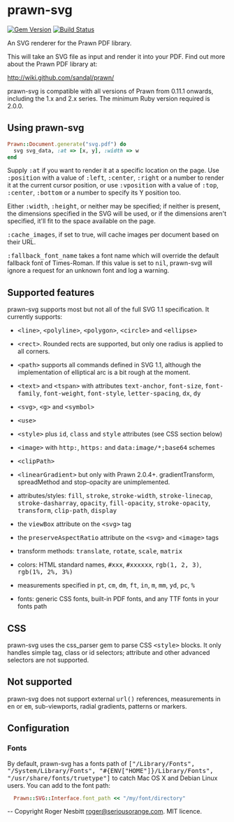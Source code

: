 # prawn-svg

[![Gem Version](https://badge.fury.io/rb/prawn-svg.svg)](https://badge.fury.io/rb/prawn-svg)
[![Build Status](https://travis-ci.org/mogest/prawn-svg.svg?branch=master)](https://travis-ci.org/mogest/prawn-svg)

An SVG renderer for the Prawn PDF library.

This will take an SVG file as input and render it into your PDF.  Find out more about the Prawn PDF library at:

  http://wiki.github.com/sandal/prawn/

prawn-svg is compatible with all versions of Prawn from 0.11.1 onwards, including the 1.x and 2.x series.
The minimum Ruby version required is 2.0.0.

## Using prawn-svg

```ruby
Prawn::Document.generate("svg.pdf") do
  svg svg_data, :at => [x, y], :width => w
end
```

Supply <tt>:at</tt> if you want to render it at a specific location on the page.
Use <tt>:position</tt> with a value of <tt>:left</tt>, <tt>:center</tt>, <tt>:right</tt> or a number to render it at the current cursor position, or use <tt>:vposition</tt> with a value
of <tt>:top</tt>, <tt>:center</tt>, <tt>:bottom</tt> or a number to specify its Y position too.

Either <tt>:width</tt>, <tt>:height</tt>, or neither may be specified; if neither is present,
the dimensions specified in the SVG will be used, or if the dimensions aren't specified, it'll
fit to the space available on the page.

<tt>:cache_images</tt>, if set to true, will cache images per document based on their URL.

<tt>:fallback_font_name</tt> takes a font name which will override the default fallback font of Times-Roman.
If this value is set to <tt>nil</tt>, prawn-svg will ignore a request for an unknown font and log a warning.

## Supported features

prawn-svg supports most but not all of the full SVG 1.1 specification.  It currently supports:

 - <tt>&lt;line&gt;</tt>, <tt>&lt;polyline&gt;</tt>, <tt>&lt;polygon&gt;</tt>, <tt>&lt;circle&gt;</tt> and <tt>&lt;ellipse&gt;</tt>

 - <tt>&lt;rect&gt;</tt>.  Rounded rects are supported, but only one radius is applied to all corners.

 - <tt>&lt;path&gt;</tt> supports all commands defined in SVG 1.1, although the
   implementation of elliptical arc is a bit rough at the moment.

 - <tt>&lt;text&gt;</tt> and <tt>&lt;tspan&gt;</tt> with attributes
   <tt>text-anchor</tt>, <tt>font-size</tt>, <tt>font-family</tt>, <tt>font-weight</tt>, <tt>font-style</tt>, <tt>letter-spacing</tt>, <tt>dx</tt>, <tt>dy</tt>

 - <tt>&lt;svg&gt;</tt>, <tt>&lt;g&gt;</tt> and <tt>&lt;symbol&gt;</tt>

 - <tt>&lt;use&gt;</tt>

 - <tt>&lt;style&gt;</tt> plus <tt>id</tt>, <tt>class</tt> and <tt>style</tt> attributes (see CSS section below)

 - <tt>&lt;image&gt;</tt> with <tt>http:</tt>, <tt>https:</tt> and <tt>data:image/\*;base64</tt> schemes

 - <tt>&lt;clipPath&gt;</tt>

 - <tt>&lt;linearGradient&gt;</tt> but only with Prawn 2.0.4+. gradientTransform, spreadMethod and stop-opacity are
   unimplemented.

 - attributes/styles: <tt>fill</tt>, <tt>stroke</tt>, <tt>stroke-width</tt>, <tt>stroke-linecap</tt>, <tt>stroke-dasharray</tt>, <tt>opacity</tt>, <tt>fill-opacity</tt>, <tt>stroke-opacity</tt>, <tt>transform</tt>, <tt>clip-path</tt>, <tt>display</tt>

 - the <tt>viewBox</tt> attribute on the <tt>&lt;svg&gt;</tt> tag

 - the <tt>preserveAspectRatio</tt> attribute on the <tt>&lt;svg&gt;</tt> and <tt>&lt;image&gt;</tt> tags

 - transform methods: <tt>translate</tt>, <tt>rotate</tt>, <tt>scale</tt>, <tt>matrix</tt>

 - colors: HTML standard names, <tt>#xxx</tt>, <tt>#xxxxxx</tt>, <tt>rgb(1, 2, 3)</tt>, <tt>rgb(1%, 2%, 3%)</tt>

 - measurements specified in <tt>pt</tt>, <tt>cm</tt>, <tt>dm</tt>, <tt>ft</tt>, <tt>in</tt>, <tt>m</tt>, <tt>mm</tt>, <tt>yd</tt>, <tt>pc</tt>, <tt>%</tt>

 - fonts: generic CSS fonts, built-in PDF fonts, and any TTF fonts in your fonts path

## CSS

prawn-svg uses the css_parser gem to parse CSS <tt>&lt;style&gt;</tt> blocks.  It only handles simple tag, class or id selectors; attribute and other advanced selectors are not supported.

## Not supported

prawn-svg does not support external <tt>url()</tt> references, measurements in <tt>en</tt> or <tt>em</tt>, sub-viewports, radial gradients, patterns or markers.

## Configuration

### Fonts

By default, prawn-svg has a fonts path of <tt>["/Library/Fonts", "/System/Library/Fonts", "#{ENV["HOME"]}/Library/Fonts", "/usr/share/fonts/truetype"]</tt> to catch
Mac OS X and Debian Linux users.  You can add to the font path:

```ruby
  Prawn::SVG::Interface.font_path << "/my/font/directory"
```


--
Copyright Roger Nesbitt <roger@seriousorange.com>.  MIT licence.
